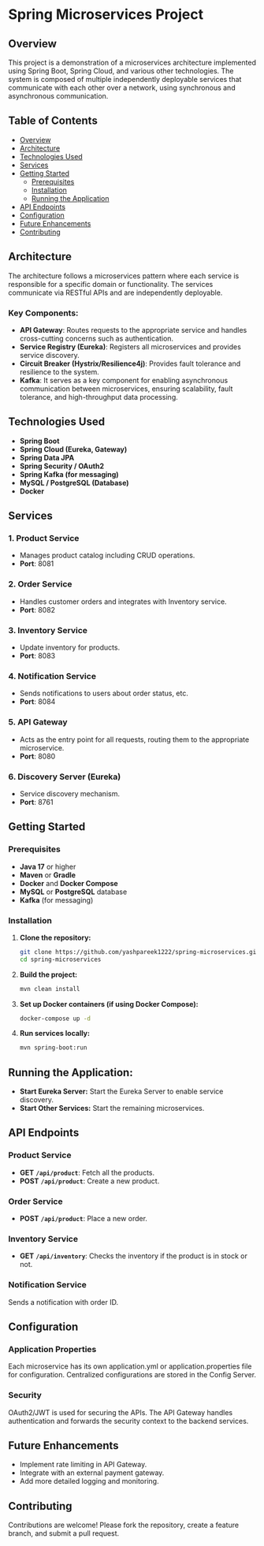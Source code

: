 # Spring Microservices Project

## Overview

This project is a demonstration of a microservices architecture implemented using Spring Boot, Spring Cloud, and various other technologies. The system is composed of multiple independently deployable services that communicate with each other over a network, using synchronous and asynchronous communication.

## Table of Contents

- [Overview](#overview)
- [Architecture](#architecture)
- [Technologies Used](#technologies-used)
- [Services](#services)
- [Getting Started](#getting-started)
    - [Prerequisites](#prerequisites)
    - [Installation](#installation)
    - [Running the Application](#running-the-application)
- [API Endpoints](#api-endpoints)
- [Configuration](#configuration)
- [Future Enhancements](#future-enhancements)
- [Contributing](#contributing)

## Architecture

The architecture follows a microservices pattern where each service is responsible for a specific domain or functionality. The services communicate via RESTful APIs and are independently deployable.

### Key Components:

- **API Gateway**: Routes requests to the appropriate service and handles cross-cutting concerns such as authentication.
- **Service Registry (Eureka)**: Registers all microservices and provides service discovery.
- **Circuit Breaker (Hystrix/Resilience4j)**: Provides fault tolerance and resilience to the system.
- **Kafka**: It serves as a key component for enabling asynchronous communication between microservices, ensuring scalability, fault tolerance, and high-throughput data processing.

## Technologies Used

- **Spring Boot**
- **Spring Cloud (Eureka, Gateway)**
- **Spring Data JPA**
- **Spring Security / OAuth2**
- **Spring Kafka (for messaging)**
- **MySQL / PostgreSQL (Database)**
- **Docker**

## Services

### 1. **Product Service**
- Manages product catalog including CRUD operations.
- **Port**: 8081

### 2. **Order Service**
- Handles customer orders and integrates with Inventory service.
- **Port**: 8082

### 3. **Inventory Service**
- Update inventory for products.
- **Port**: 8083

### 4. **Notification Service**
- Sends notifications to users about order status, etc.
- **Port**: 8084

### 5. **API Gateway**
- Acts as the entry point for all requests, routing them to the appropriate microservice.
- **Port**: 8080

### 6. **Discovery Server (Eureka)**
- Service discovery mechanism.
- **Port**: 8761


## Getting Started

### Prerequisites

- **Java 17** or higher
- **Maven** or **Gradle**
- **Docker** and **Docker Compose**
- **MySQL** or **PostgreSQL** database
- **Kafka** (for messaging)

### Installation

1. **Clone the repository:**
   ```bash
   git clone https://github.com/yashpareek1222/spring-microservices.git
   cd spring-microservices

2. **Build the project:**
    ```bash
   mvn clean install
   
3. **Set up Docker containers (if using Docker Compose):**
    ```bash
   docker-compose up -d

4. **Run services locally:**
    ```bash
   mvn spring-boot:run

## Running the Application:
- **Start Eureka Server:** Start the Eureka Server to enable service discovery.
- **Start Other Services:** Start the remaining microservices.

## API Endpoints
### Product Service
- **GET** **`/api/product`**: Fetch all the products.
- **POST** **`/api/product`**: Create a new product.
### Order Service
- **POST** **`/api/product`**: Place a new order.
### Inventory Service
- **GET** **`/api/inventory`**: Checks the inventory if the product is in stock or not.
### Notification Service
 Sends a notification with order ID.

## Configuration
### Application Properties
Each microservice has its own application.yml or application.properties file for configuration. Centralized configurations are stored in the Config Server.

### Security
OAuth2/JWT is used for securing the APIs. The API Gateway handles authentication and forwards the security context to the backend services.

## Future Enhancements
- Implement rate limiting in API Gateway.
- Integrate with an external payment gateway.
- Add more detailed logging and monitoring.

## Contributing
Contributions are welcome! Please fork the repository, create a feature branch, and submit a pull request.